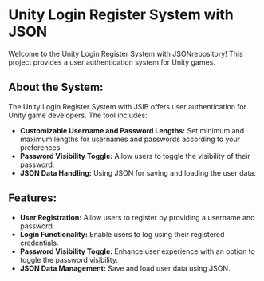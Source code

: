 # Unity Login Register System with JSON

Welcome to the Unity Login Register System with JSONrepository! This project provides a user authentication system for Unity games.

## About the System:

The Unity Login Register System with JSIB offers user authentication for Unity game developers. The tool includes:

- **Customizable Username and Password Lengths:** Set minimum and maximum lengths for usernames and passwords according to your preferences.
- **Password Visibility Toggle:** Allow users to toggle the visibility of their password.
- **JSON Data Handling:** Using JSON for saving and loading the user data.

## Features:

- **User Registration:** Allow users to register by providing a username and password.
- **Login Functionality:** Enable users to log using their registered credentials.
- **Password Visibility Toggle:** Enhance user experience with an option to toggle the password visibility.
- **JSON Data Management:** Save and load user data using JSON.
